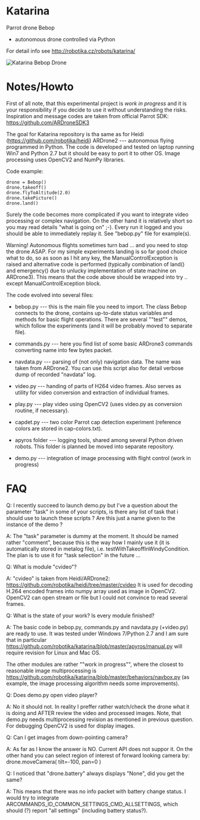 Katarina
=======

Parrot drone Bebop

* autonomous drone controlled via Python

For detail info see
http://robotika.cz/robots/katarina/

![Katarina Bebop Drone](http://robotika.cz/robots/katarina/katarina.jpg)

# Notes/Howto

First of all note, that this experimental project is *work in progress* and it
is your responsibility if you decide to use it without understanding the risks.
Inspiration and message codes are taken from official Parrot SDK:
https://github.com/ARDroneSDK3

The goal for Katarina repository is tha same as for Heidi
(https://github.com/robotika/heidi) ARDrone2 --- autonomous flying programmed
in Python. The code is developed and tested on laptop running Win7 and Python
2.7 but it should be easy to port it to other OS. Image processing uses OpenCV2
and NumPy libraries.

Code example:
```
drone = Bebop()
drone.takeoff()
drone.flyToAltitude(2.0)
drone.takePicture()
drone.land()
```

Surely the code becomes more complicated if you want to integrate video
processing or complex navigation. On the other hand it is relatively short so
you may read details "what is going on" ;-). Every run it logged and you should
be able to immediately replay it. See "bebop.py" file for example(s).

Warning! Autonomous flights sometimes turn bad ... and you need to stop the
drone ASAP. For my simple experiments landing is so far good choice what to do,
so as soon as I hit any key, the ManualControlException is raised and
alternative code is performed (typically combination of land() and
emergency() due to unlucky implementation of state machine on ARDrone3). This
means that the code above should be wrapped into try .. except
ManualControlException block.

The code evolved into several files:

* bebop.py --- this is the main file you need to import. The class Bebop
connects to the drone, contains up-to-date status variables and methods for
basic flight operations. There are several ""test"" demos, which follow the
experiments (and it will be probably moved to separate file).

* commands.py --- here you find list of some basic ARDrone3 commands
converting name into few bytes packet.

* navdata.py --- parsing of (not only) navigation data. The name was taken from
ARDrone2. You can use this script also for detail verbose dump of recorded
"navdata" log.

* video.py --- handing of parts of H264 video frames. Also serves as utility
  for video conversion and extraction of individual frames.

* play.py --- play video using OpenCV2 (uses video.py as conversion routine, if
  necessary).

* capdet.py --- two color Parrot cap detection experiment (reference colors are
  stored in cap-colors.txt).

* apyros folder --- logging tools, shared among several Python driven robots.
  This folder is planned be moved into separate repository.

* demo.py --- integration of image processing with flight control (work in
  progress)


# FAQ

Q: I recently succeed to launch demo.py but I've a question about the 
parameter "task" in some of your scripts, is there any list of task that 
i should use to launch these scripts ? Are this just a name given to the 
instance of the demo ?

A: The "task" parameter is dummy at the moment. It should be named rather
"comment", because this is the way how I mainly use it (it is automatically
stored in metalog file), i.e. testWithTakeoffInWindyCondition. The plan is
to use it for "task selection" in the future ...


Q: What is module "cvideo"?

A: "cvideo" is taken from Heidi/ARDrone2:
https://github.com/robotika/heidi/tree/master/cvideo
It is used for decoding H.264 encoded frames into numpy array used as image
in OpenCV2. OpenCV2 can open stream or file but I could not convince to read
several frames.


Q: What is the state of your work? Is every module finished?

A: The basic code in bebop.py, commands.py and navdata.py (+video.py) are
ready to use. It was tested under Windows 7/Python 2.7 and I am sure that in
particular https://github.com/robotika/katarina/blob/master/apyros/manual.py
will require revision for Linux and Mac OS.

The other modules are rather ""work in progress"", where the closest to
reasonable image multiprocessing is
https://github.com/robotika/katarina/blob/master/behaviors/navbox.py
(as example, the image processing algorithm needs some improvements).


Q: Does demo.py open video player?

A: No it should not. In reality I preffer rather watch/check the drone what
it is doing and AFTER review the video and processed images. Note, that demo.py
needs multiprocessing revision as mentioned in previous question.
For debugging OpenCV2 is used for display images.


Q: Can I get images from down-pointing camera?

A: As far as I know the answer is NO. Current API does not suppor it.
On the other hand you can select region of interest of forward looking camera by:
    drone.moveCamera( tilt=-100, pan=0 )


Q: I noticed that "drone.battery" always displays "None", did you get the same?

A: This means that there was no info packet with battery change status. I would try
to integrate ARCOMMANDS_ID_COMMON_SETTINGS_CMD_ALLSETTINGS, which should (?)
report "all settings" (including battery status?).

